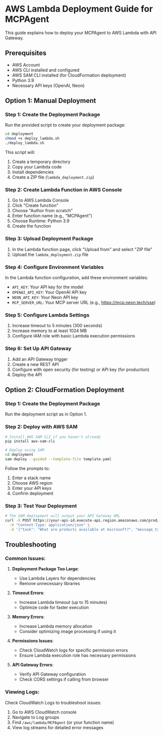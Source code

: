 # AWS Lambda Deployment Guide for MCPAgent

This guide explains how to deploy your MCPAgent to AWS Lambda with API Gateway.

## Prerequisites

- AWS Account
- AWS CLI installed and configured
- AWS SAM CLI installed (for CloudFormation deployment)
- Python 3.9
- Necessary API keys (OpenAI, Neon)

## Option 1: Manual Deployment

### Step 1: Create the Deployment Package

Run the provided script to create your deployment package:

```bash
cd deployment
chmod +x deploy_lambda.sh
./deploy_lambda.sh
```

This script will:
1. Create a temporary directory
2. Copy your Lambda code
3. Install dependencies
4. Create a ZIP file (`lambda_deployment.zip`)

### Step 2: Create Lambda Function in AWS Console

1. Go to AWS Lambda Console
2. Click "Create function"
3. Choose "Author from scratch"
4. Enter function name (e.g., "MCPAgent")
5. Choose Runtime: Python 3.9
6. Create the function

### Step 3: Upload Deployment Package

1. In the Lambda function page, click "Upload from" and select "ZIP file"
2. Upload the `lambda_deployment.zip` file

### Step 4: Configure Environment Variables

In the Lambda function configuration, add these environment variables:

- `API_KEY`: Your API key for the model
- `OPENAI_API_KEY`: Your OpenAI API key
- `NEON_API_KEY`: Your Neon API key
- `MCP_SERVER_URL`: Your MCP server URL (e.g., https://mcp.neon.tech/sse)

### Step 5: Configure Lambda Settings

1. Increase timeout to 5 minutes (300 seconds)
2. Increase memory to at least 1024 MB
3. Configure IAM role with basic Lambda execution permissions

### Step 6: Set Up API Gateway

1. Add an API Gateway trigger
2. Create a new REST API
3. Configure with open security (for testing) or API key (for production)
4. Deploy the API

## Option 2: CloudFormation Deployment

### Step 1: Create the Deployment Package

Run the deployment script as in Option 1.

### Step 2: Deploy with AWS SAM

```bash
# Install AWS SAM CLI if you haven't already
pip install aws-sam-cli

# Deploy using SAM
cd deployment
sam deploy --guided --template-file template.yaml
```

Follow the prompts to:
1. Enter a stack name
2. Choose AWS region
3. Enter your API keys
4. Confirm deployment

### Step 3: Test Your Deployment

```bash
# The SAM deployment will output your API Gateway URL
curl -X POST https://your-api-id.execute-api.region.amazonaws.com/prod/agent \
  -H "Content-Type: application/json" \
  -d '{"task": "What are products available at microsoft?", "message_type": "text"}'
```

## Troubleshooting

### Common Issues:

1. **Deployment Package Too Large**: 
   - Use Lambda Layers for dependencies
   - Remove unnecessary libraries

2. **Timeout Errors**:
   - Increase Lambda timeout (up to 15 minutes)
   - Optimize code for faster execution

3. **Memory Errors**:
   - Increase Lambda memory allocation
   - Consider optimizing image processing if using it

4. **Permissions Issues**:
   - Check CloudWatch logs for specific permission errors
   - Ensure Lambda execution role has necessary permissions

5. **API Gateway Errors**:
   - Verify API Gateway configuration
   - Check CORS settings if calling from browser

### Viewing Logs:

Check CloudWatch Logs to troubleshoot issues:
1. Go to AWS CloudWatch console
2. Navigate to Log groups
3. Find `/aws/lambda/MCPAgent` (or your function name)
4. View log streams for detailed error messages 